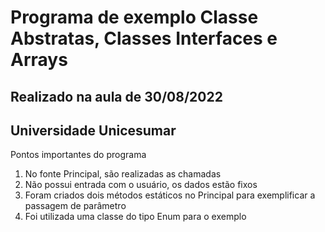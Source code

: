# Programa de exemplo Classe Abstratas, Classes Interfaces e Arrays
## Realizado na aula de 30/08/2022
## Universidade Unicesumar

Pontos importantes do programa
1. No fonte Principal, são realizadas as chamadas
2. Não possui entrada com o usuário, os dados estão fixos
3. Foram criados dois métodos estáticos no Principal para exemplificar a passagem de parâmetro
4. Foi utilizada uma classe do tipo Enum para o exemplo